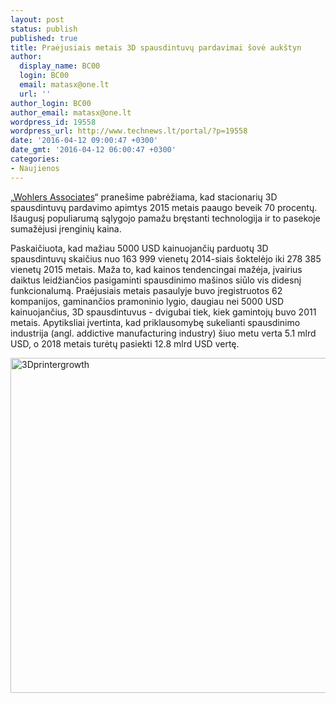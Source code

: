 ```yaml
---
layout: post
status: publish
published: true
title: Praėjusiais metais 3D spausdintuvų pardavimai šovė aukštyn
author:
  display_name: BC00
  login: BC00
  email: matasx@one.lt
  url: ''
author_login: BC00
author_email: matasx@one.lt
wordpress_id: 19558
wordpress_url: http://www.technews.lt/portal/?p=19558
date: '2016-04-12 09:00:47 +0300'
date_gmt: '2016-04-12 06:00:47 +0300'
categories:
- Naujienos
---
```

<p>„<a href="http://wohlersassociates.com/press71.html">Wohlers Associates</a>“ pranešime pabrėžiama, kad stacionarių 3D spausdintuvų pardavimo apimtys 2015 metais paaugo beveik 70 procentų. Išaugusį populiarumą sąlygojo pamažu bręstanti technologija ir to pasekoje sumažėjusi įrenginių kaina.</p>
<p>Paskaičiuota, kad mažiau 5000 USD kainuojančių parduotų 3D spausdintuvų skaičius nuo 163 999 vienetų 2014-siais šoktelėjo iki 278 385 vienetų 2015 metais. Maža to, kad kainos tendencingai mažėja, įvairius daiktus leidžiančios pasigaminti spausdinimo mašinos siūlo vis didesnį funkcionalumą. Praėjusiais metais pasaulyje buvo įregistruotos 62 kompanijos, gaminančios pramoninio lygio, daugiau nei 5000 USD kainuojančius, 3D spausdintuvus - dvigubai tiek, kiek gamintojų buvo 2011 metais. Apytiksliai įvertinta, kad priklausomybę sukelianti spausdinimo industrija (angl. addictive manufacturing industry) šiuo metu verta 5.1 mlrd USD, o 2018 metais turėtų pasiekti 12.8 mlrd USD vertę.</p>
<p><a href="http://www.technews.lt/portal/wp-content/uploads/2016/04/3Dprintergrowth.png" rel="attachment wp-att-19559"><img class="size-full wp-image-19559 aligncenter" src="http://www.technews.lt/portal/wp-content/uploads/2016/04/3Dprintergrowth.png" alt="3Dprintergrowth" width="700" height="536" /></a></p>
<p>&nbsp;</p>
